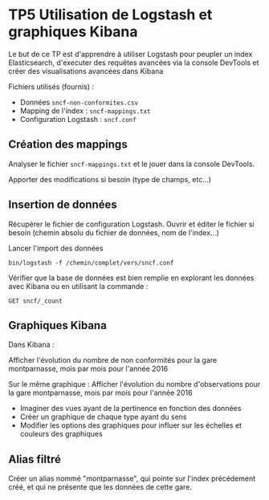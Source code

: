 # TP5 Utilisation de Logstash et graphiques Kibana

Le but de ce TP est d'apprendre à utiliser Logstash pour peupler un index Elasticsearch, d'executer des requêtes avancées via la console DevTools et créer des visualisations avancées dans Kibana

Fichiers utilisés (fournis) :

* Données `sncf-non-conformites.csv`
* Mapping de l'index : `sncf-mappings.txt`
* Configuration Logstash : `sncf.conf`

## Création des mappings

Analyser le fichier `sncf-mappings.txt` et le jouer dans la console DevTools.

Apporter des modifications si besoin (type de champs, etc...)

## Insertion de données

Récupérer le fichier de configuration Logstash. Ouvrir et éditer le fichier si besoin (chemin absolu du fichier de données, nom de l'index...)

Lancer l'import des données 

`bin/logstash -f /chemin/complet/vers/sncf.conf`

Vérifier que la base de données est bien remplie en explorant les données avec Kibana ou en utilisant la commande :

```
GET sncf/_count
```

## Graphiques Kibana

Dans Kibana :

Afficher l'évolution du nombre de non conformités
 pour la gare montparnasse, mois par mois pour l'année 2016

Sur le même graphique :
Afficher l'évolution du nombre d'observations 
 pour la gare montparnasse, mois par mois pour l'année 2016

* Imaginer des vues ayant de la pertinence en fonction des données
* Créer un graphique de chaque type ayant du sens
* Modifier les options des graphiques pour influer sur les échelles et couleurs des graphiques

## Alias filtré

Créer un alias nommé "montparnasse", qui pointe sur l'index précédement créé, et qui ne présente que les données de cette gare.









